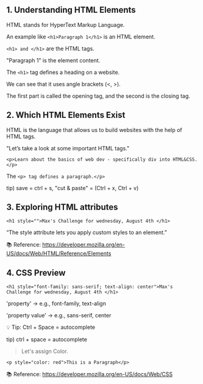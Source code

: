 ## 1. Understanding HTML Elements
HTML stands for HyperText Markup Language.

An example like ```<h1>Paragraph 1</h1>``` is  an HTML element.

```<h1> and </h1>``` are the HTML tags.

"Paragraph 1" is the element content.

The ```<h1>``` tag defines a heading on a website.

We can see that it uses angle brackets (<, >).

The first part is called the opening tag, and the second is the closing tag.

## 2. Which HTML Elements Exist
HTML is the language that allows us to build websites with the help of HTML tags.

"Let’s take a look at some important HTML tags."
```
<p>Learn about the basics of web dev - specifically div into HTML&CSS.</p>
```
The ```<p> tag defines a paragraph.</p>```

tip) save = ctrl + s, "cut & paste" = (Ctrl + x, Ctrl + v)
## 3. Exploring HTML attributes
```
<h1 style="">Max's Challenge for wednesday, August 4th </h1>
```
“The style attribute lets you apply custom styles to an element.”

📚 Reference: https://developer.mozilla.org/en-US/docs/Web/HTML/Reference/Elements
## 4. CSS Preview
```
<h1 style="font-family: sans-serif; text-align: center">Max's Challenge for wednesday, August 4th </h1>
```
'property' → e.g., font-family, text-align

'property value' → e.g., sans-serif, center

💡 Tip: Ctrl + Space = autocomplete

tip) ctrl + space = autocomplete
> Let's assign Color.
```
<p style="color: red">This is a Paragraph</p>
```
📚 Reference: https://developer.mozilla.org/en-US/docs/Web/CSS